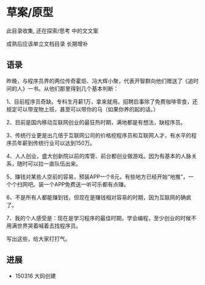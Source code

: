 # 草案/原型

此目录收集, 还在探索/思考 中的文文案

成熟后应该单立文档目录 长期增补

## 语录

昨晚，与程序员界的两位传奇霍炬、冯大辉小聚，代表开智群向他们赠送了《追时间的人》一书。从他们那里得到几个基本判断：

1、目前程序员奇缺。专科生月薪1万，拿来就用。招聘启事除了免费咖啡零食，还规定可以带宠物上班，甚至可以带你的马（如果你养的起的话。）

2、目前是国内移动互联网创业的最狂热时期，满地都是有想法，缺程序员。

3、传统行业更是出几倍于互联网公司的价格挖程序员和互联网人才，有水平的程序员年薪到传统行业可以达到150万。

4、人人创业，盛大创新院以前的库管、前台都创业做游戏。因为有基本的人脉关系，随时可以拉一直队伍出来。

5、赚钱对某些人空前的容易，预装APP一个8元，有些地方已经开始“地推”，一个个扫网吧。装一个APP免费送一听可乐都有点赚。

6、不是所有人都能赚到钱，但现在是赚钱相对容易的时期，因为互联网的确疯了。

7、我的个人感受是：现在是学习程序的最佳时期，学会编程，至少创业的时候不用满世界哭着喊着去找程序员。

写出这些，给大家打打气。



## 进展

- 150316 大妈创建